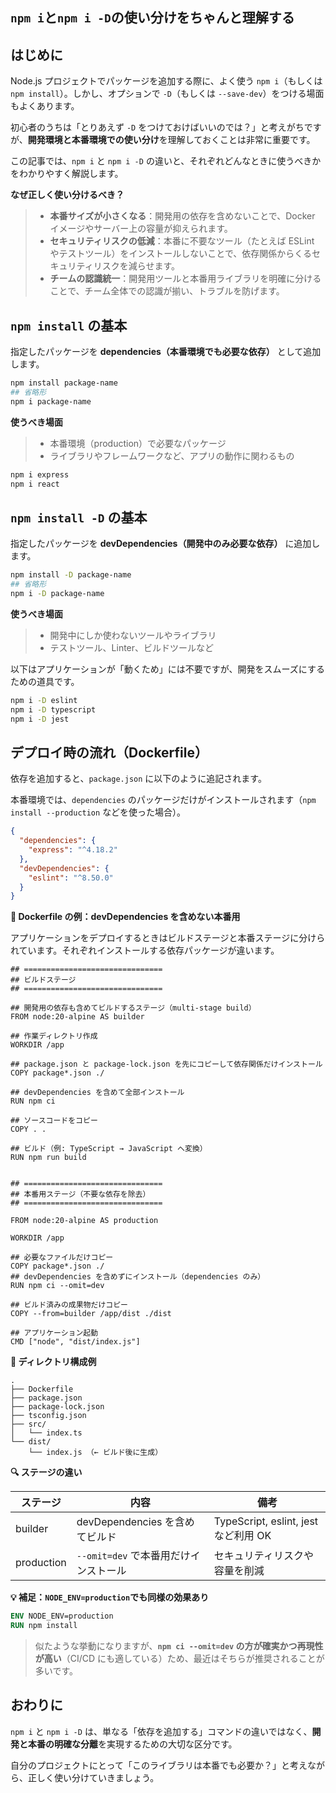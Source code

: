 ## `npm i`と`npm i -D`の使い分けをちゃんと理解する

## はじめに

Node.js プロジェクトでパッケージを追加する際に、よく使う `npm i`（もしくは `npm install`）。しかし、オプションで `-D`（もしくは `--save-dev`）をつける場面もよくあります。

初心者のうちは「とりあえず `-D` をつけておけばいいのでは？」と考えがちですが、**開発環境と本番環境での使い分け**を理解しておくことは非常に重要です。

この記事では、`npm i` と `npm i -D` の違いと、それぞれどんなときに使うべきかをわかりやすく解説します。

**なぜ正しく使い分けるべき？**

> - **本番サイズが小さくなる**：開発用の依存を含めないことで、Docker イメージやサーバー上の容量が抑えられます。
> - **セキュリティリスクの低減**：本番に不要なツール（たとえば ESLint やテストツール）をインストールしないことで、依存関係からくるセキュリティリスクを減らせます。
> - **チームの認識統一**：開発用ツールと本番用ライブラリを明確に分けることで、チーム全体での認識が揃い、トラブルを防げます。

## `npm install` の基本

指定したパッケージを **dependencies（本番環境でも必要な依存）** として追加します。

```bash
npm install package-name
## 省略形
npm i package-name
```

**使うべき場面**

> - 本番環境（production）で必要なパッケージ
> - ライブラリやフレームワークなど、アプリの動作に関わるもの

```bash
npm i express
npm i react
```

## `npm install -D` の基本

指定したパッケージを **devDependencies（開発中のみ必要な依存）** に追加します。

```bash
npm install -D package-name
## 省略形
npm i -D package-name
```

**使うべき場面**

> - 開発中にしか使わないツールやライブラリ
> - テストツール、Linter、ビルドツールなど

以下はアプリケーションが「動くため」には不要ですが、開発をスムーズにするための道具です。

```bash
npm i -D eslint
npm i -D typescript
npm i -D jest
```

## デプロイ時の流れ（Dockerfile）

依存を追加すると、`package.json` に以下のように追記されます。

本番環境では、`dependencies` のパッケージだけがインストールされます（`npm install --production` などを使った場合）。

```json
{
  "dependencies": {
    "express": "^4.18.2"
  },
  "devDependencies": {
    "eslint": "^8.50.0"
  }
}
```

**🐳 Dockerfile の例：devDependencies を含めない本番用**

アプリケーションをデプロイするときはビルドステージと本番ステージに分けられています。それぞれインストールする依存パッケージが違います。

```docker:Dockerfile
## ===============================
## ビルドステージ
## ===============================

## 開発用の依存も含めてビルドするステージ（multi-stage build）
FROM node:20-alpine AS builder

## 作業ディレクトリ作成
WORKDIR /app

## package.json と package-lock.json を先にコピーして依存関係だけインストール
COPY package*.json ./

## devDependencies を含めて全部インストール
RUN npm ci

## ソースコードをコピー
COPY . .

## ビルド（例: TypeScript → JavaScript へ変換）
RUN npm run build


## ===============================
## 本番用ステージ（不要な依存を除去）
## ===============================

FROM node:20-alpine AS production

WORKDIR /app

## 必要なファイルだけコピー
COPY package*.json ./
## devDependencies を含めずにインストール（dependencies のみ）
RUN npm ci --omit=dev

## ビルド済みの成果物だけコピー
COPY --from=builder /app/dist ./dist

## アプリケーション起動
CMD ["node", "dist/index.js"]
```

**📁 ディレクトリ構成例**

```
.
├── Dockerfile
├── package.json
├── package-lock.json
├── tsconfig.json
├── src/
│   └── index.ts
└── dist/
    └── index.js （← ビルド後に生成）
```

**🔍 ステージの違い**

| ステージ   | 内容                                  | 備考                                 |
| ---------- | ------------------------------------- | ------------------------------------ |
| builder    | devDependencies を含めてビルド        | TypeScript, eslint, jest など利用 OK |
| production | `--omit=dev` で本番用だけインストール | セキュリティリスクや容量を削減       |

**💡 補足：`NODE_ENV=production`でも同様の効果あり**

```Dockerfile
ENV NODE_ENV=production
RUN npm install
```

> 似たような挙動になりますが、**`npm ci --omit=dev` の方が確実かつ再現性が高い**（CI/CD にも適している）ため、最近はそちらが推奨されることが多いです。

## おわりに

`npm i` と `npm i -D` は、単なる「依存を追加する」コマンドの違いではなく、**開発と本番の明確な分離**を実現するための大切な区分です。

自分のプロジェクトにとって「このライブラリは本番でも必要か？」と考えながら、正しく使い分けていきましょう。
